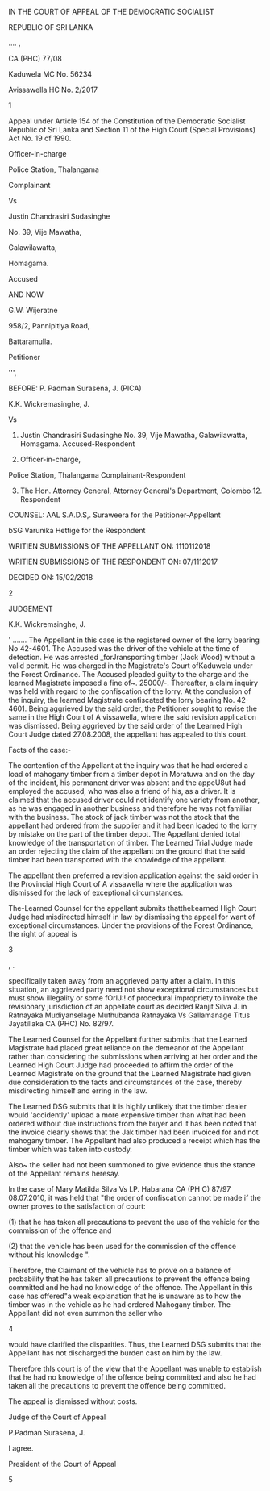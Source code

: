IN THE COURT OF APPEAL OF THE DEMOCRATIC SOCIALIST

REPUBLIC OF SRI LANKA

.... ,

CA (PHC) 77/08

Kaduwela MC No. 56234

Avissawella HC No. 2/2017

1

Appeal under Article 154 of the Constitution of the Democratic Socialist Republic of Sri Lanka and Section 11 of the High Court (Special Provisions) Act No. 19 of 1990.

Officer-in-charge

Police Station, Thalangama

Complainant

Vs

Justin Chandrasiri Sudasinghe

No. 39, Vije Mawatha,

Galawilawatta,

Homagama.

Accused

AND NOW

G.W. Wijeratne

958/2, Pannipitiya Road,

Battaramulla.

Petitioner

''',

BEFORE: P. Padman Surasena, J. (PICA)

K.K. Wickremasinghe, J.

Vs

1. Justin Chandrasiri Sudasinghe No. 39, Vije Mawatha, Galawilawatta, Homagama. Accused-Respondent

2. Officer-in-charge,

Police Station, Thalangama Complainant-Respondent

3. The Hon. Attorney General, Attorney General's Department, Colombo 12. Respondent

COUNSEL: AAL S.A.D.S,. Suraweera for the Petitioner-Appellant

bSG Varunika Hettige for the Respondent

WRITIEN SUBMISSIONS OF THE APPELLANT ON: 1110112018

WRITIEN SUBMISSIONS OF THE RESPONDENT ON: 07/1112017

DECIDED ON: 15/02/2018

2

JUDGEMENT

K.K. Wickremsinghe, J.

' ....... The Appellant in this case is the registered owner of the lorry bearing No 42-4601. The Accused was the driver of the vehicle at the time of detection. He was arrested _forJransporting timber (Jack Wood) without a valid permit. He was charged in the Magistrate's Court ofKaduwela under the Forest Ordinance. The Accused pleaded guilty to the charge and the learned Magistrate imposed a fine of~. 25000/-. Thereafter, a claim inquiry was held with regard to the confiscation of the lorry. At the conclusion of the inquiry, the learned Magistrate confiscated the lorry bearing No. 42-4601. Being aggrieved by the said order, the Petitioner sought to revise the same in the High Court of A vissawella, where the said revision application was dismissed. Being aggrieved by the said order of the Learned High Court Judge dated 27.08.2008, the appellant has appealed to this court.

Facts of the case:-

The contention of the Appellant at the inquiry was that he had ordered a load of mahogany timber from a timber depot in Moratuwa and on the day of the incident, his permanent driver was absent and the appeU8ut had employed the accused, who was also a friend of his, as a driver. It is claimed that the accused driver could not identify one variety from another, as he was engaged in another business and therefore he was not familiar with the business. The stock of jack timber was not the stock that the appellant had ordered from the supplier and it had been loaded to the lorry by mistake on the part of the timber depot. The Appellant denied total knowledge of the transportation of timber. The Learned Trial Judge made an order rejecting the claim of the appellant on the ground that the said timber had been transported with the knowledge of the appellant.

The appellant then preferred a revision application against the said order in the Provincial High Court of A vissawella where the application was dismissed for the lack of exceptional circumstances.

The-Learned Counsel for the appellant submits thattheI:earned High Court Judge had misdirected himself in law by dismissing the appeal for want of exceptional circumstances. Under the provisions of the Forest Ordinance, the right of appeal is

3

, .

specifically taken away from an aggrieved party after a claim. In this situation, an aggrieved party need not show exceptional circumstances but must show illegality or some fOrIJ:! of procedural impropriety to invoke the revisionary jurisdiction of an appellate court as decided Ranjit Silva J. in Ratnayaka Mudiyanselage Muthubanda Ratnayaka Vs Gallamanage Titus Jayatillaka CA (PHC) No. 82/97.

The Learned Counsel for the Appellant further submits that the Learned Magistrate had placed great reliance on the demeanor of the Appellant rather than considering the submissions when arriving at her order and the Learned High Court Judge had proceeded to affirm the order of the Learned Magistrate on the ground that the Learned Magistrate had given due consideration to the facts and circumstances of the case, thereby misdirecting himself and erring in the law.

The Learned DSG submits that it is highly unlikely that the timber dealer would 'accidently' upload a more expensive timber than what had been ordered without due instructions from the buyer and it has been noted that the invoice clearly shows that the Jak timber had been invoiced for and not mahogany timber. The Appellant had also produced a receipt which has the timber which was taken into custody.

Also~ the seller had not been summoned to give evidence thus the stance of the Appellant remains heresay.

In the case of Mary Matilda Silva Vs I.P. Habarana CA (PH C) 87/97 08.07.2010, it was held that "the order of confiscation cannot be made if the owner proves to the satisfaction of court:

(1) that he has taken all precautions to prevent the use of the vehicle for the commission of the offence and

(2) that the vehicle has been used for the commission of the offence without his knowledge ".

Therefore, the Claimant of the vehicle has to prove on a balance of probability that he has taken all precautions to prevent the offence being committed and he had no knowledge of the offence. The Appellant in this case has offered"a weak explanation that he is unaware as to how the timber was in the vehicle as he had ordered Mahogany timber. The Appellant did not even summon the seller who

4

would have clarified the disparities. Thus, the Learned DSG submits that the Appellant has not discharged the burden cast on him by the law.

Therefore thls court is of the view that the Appellant was unable to establish that he had no knowledge of the offence being committed and also he had taken all the precautions to prevent the offence being committed.

The appeal is dismissed without costs.

Judge of the Court of Appeal

P.Padman Surasena, J.

I agree.

President of the Court of Appeal

5